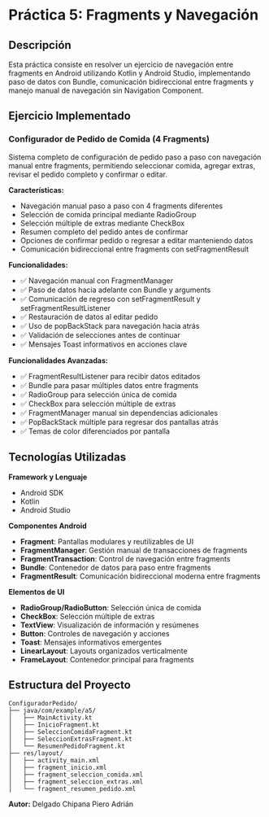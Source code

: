 # Práctica 5: Fragments y Navegación

## Descripción
Esta práctica consiste en resolver un ejercicio de navegación entre fragments en Android utilizando Kotlin y Android Studio, implementando paso de datos con Bundle, comunicación bidireccional entre fragments y manejo manual de navegación sin Navigation Component.

## Ejercicio Implementado

### Configurador de Pedido de Comida (4 Fragments)
Sistema completo de configuración de pedido paso a paso con navegación manual entre fragments, permitiendo seleccionar comida, agregar extras, revisar el pedido completo y confirmar o editar.

**Características:**
* Navegación manual paso a paso con 4 fragments diferentes
* Selección de comida principal mediante RadioGroup
* Selección múltiple de extras mediante CheckBox 
* Resumen completo del pedido antes de confirmar
* Opciones de confirmar pedido o regresar a editar manteniendo datos
* Comunicación bidireccional entre fragments con setFragmentResult

**Funcionalidades:**
* ✅ Navegación manual con FragmentManager
* ✅ Paso de datos hacia adelante con Bundle y arguments
* ✅ Comunicación de regreso con setFragmentResult y setFragmentResultListener
* ✅ Restauración de datos al editar pedido
* ✅ Uso de popBackStack para navegación hacia atrás
* ✅ Validación de selecciones antes de continuar
* ✅ Mensajes Toast informativos en acciones clave

**Funcionalidades Avanzadas:**
* ✅ FragmentResultListener para recibir datos editados
* ✅ Bundle para pasar múltiples datos entre fragments
* ✅ RadioGroup para selección única de comida
* ✅ CheckBox para selección múltiple de extras
* ✅ FragmentManager manual sin dependencias adicionales
* ✅ PopBackStack múltiple para regresar dos pantallas atrás
* ✅ Temas de color diferenciados por pantalla

## Tecnologías Utilizadas

**Framework y Lenguaje**
* Android SDK
* Kotlin
* Android Studio

**Componentes Android**
* **Fragment**: Pantallas modulares y reutilizables de UI
* **FragmentManager**: Gestión manual de transacciones de fragments
* **FragmentTransaction**: Control de navegación entre fragments
* **Bundle**: Contenedor de datos para paso entre fragments
* **FragmentResult**: Comunicación bidireccional moderna entre fragments

**Elementos de UI**
* **RadioGroup/RadioButton**: Selección única de comida
* **CheckBox**: Selección múltiple de extras
* **TextView**: Visualización de información y resúmenes
* **Button**: Controles de navegación y acciones
* **Toast**: Mensajes informativos emergentes
* **LinearLayout**: Layouts organizados verticalmente
* **FrameLayout**: Contenedor principal para fragments

## Estructura del Proyecto

```
ConfiguradorPedido/
├── java/com/example/a5/
│   ├── MainActivity.kt                  
│   ├── InicioFragment.kt                  
│   ├── SeleccionComidaFragment.kt       
│   ├── SeleccionExtrasFragment.kt        
│   └── ResumenPedidoFragment.kt          
├── res/layout/
│   ├── activity_main.xml                 
│   ├── fragment_inicio.xml               
│   ├── fragment_seleccion_comida.xml     
│   ├── fragment_seleccion_extras.xml      
│   └── fragment_resumen_pedido.xml        
```

**Autor:** Delgado Chipana Piero Adrián